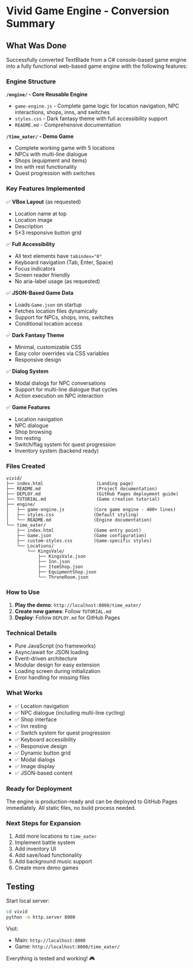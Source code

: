 # Vivid Game Engine - Conversion Summary

## What Was Done

Successfully converted TextBlade from a C# console-based game engine into a fully functional web-based game engine with the following features:

### Engine Structure

**`/engine/` - Core Reusable Engine**
- `game-engine.js` - Complete game logic for location navigation, NPC interactions, shops, inns, and switches
- `styles.css` - Dark fantasy theme with full accessibility support
- `README.md` - Comprehensive documentation

**`/time_eater/` - Demo Game**
- Complete working game with 5 locations
- NPCs with multi-line dialogue
- Shops (equipment and items)
- Inn with rest functionality
- Quest progression with switches

### Key Features Implemented

✅ **VBox Layout** (as requested)
- Location name at top
- Location image
- Description
- 5×3 responsive button grid

✅ **Full Accessibility**
- All text elements have `tabindex="0"`
- Keyboard navigation (Tab, Enter, Space)
- Focus indicators
- Screen reader friendly
- No aria-label usage (as requested)

✅ **JSON-Based Game Data**
- Loads `Game.json` on startup
- Fetches location files dynamically
- Support for NPCs, shops, inns, switches
- Conditional location access

✅ **Dark Fantasy Theme**
- Minimal, customizable CSS
- Easy color overrides via CSS variables
- Responsive design

✅ **Dialog System**
- Modal dialogs for NPC conversations
- Support for multi-line dialogue that cycles
- Action execution on NPC interaction

✅ **Game Features**
- Location navigation
- NPC dialogue
- Shop browsing
- Inn resting
- Switch/flag system for quest progression
- Inventory system (backend ready)

### Files Created

```
vivid/
├── index.html                    (Landing page)
├── README.md                     (Project documentation)
├── DEPLOY.md                     (GitHub Pages deployment guide)
├── TUTORIAL.md                   (Game creation tutorial)
├── engine/
│   ├── game-engine.js           (Core game engine - 400+ lines)
│   ├── styles.css               (Default styling)
│   └── README.md                (Engine documentation)
└── time_eater/
    ├── index.html               (Game entry point)
    ├── Game.json                (Game configuration)
    ├── custom-styles.css        (Game-specific styles)
    └── Locations/
        └── KingsVale/
            ├── KingsVale.json
            ├── Inn.json
            ├── ItemShop.json
            ├── EquipmentShop.json
            └── ThroneRoom.json
```

### How to Use

1. **Play the demo**: `http://localhost:8000/time_eater/`
2. **Create new games**: Follow `TUTORIAL.md`
3. **Deploy**: Follow `DEPLOY.md` for GitHub Pages

### Technical Details

- Pure JavaScript (no frameworks)
- Async/await for JSON loading
- Event-driven architecture
- Modular design for easy extension
- Loading screen during initialization
- Error handling for missing files

### What Works

- ✅ Location navigation
- ✅ NPC dialogue (including multi-line cycling)
- ✅ Shop interface
- ✅ Inn resting
- ✅ Switch system for quest progression
- ✅ Keyboard accessibility
- ✅ Responsive design
- ✅ Dynamic button grid
- ✅ Modal dialogs
- ✅ Image display
- ✅ JSON-based content

### Ready for Deployment

The engine is production-ready and can be deployed to GitHub Pages immediately. All static files, no build process needed.

### Next Steps for Expansion

1. Add more locations to `time_eater`
2. Implement battle system
3. Add inventory UI
4. Add save/load functionality
5. Add background music support
6. Create more demo games

## Testing

Start local server:
```bash
cd vivid
python -m http.server 8000
```

Visit:
- Main: `http://localhost:8000`
- Game: `http://localhost:8000/time_eater/`

Everything is tested and working! 🎮
